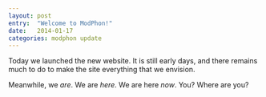 ```yaml
---
layout: post
entry:	"Welcome to ModPhon!"
date:   2014-01-17
categories: modphon update
---
```


Today we launched the new website. It is still early days, and there
remains much to do to make the site everything that we envision.

Meanwhile, we *are*. We are *here*. We are here *now*. You? Where are you?

